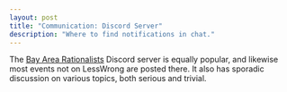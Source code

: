 ```yaml
---
layout: post
title: "Communication: Discord Server"
description: "Where to find notifications in chat."
---
```


The [Bay Area Rationalists](https://discord.gg/EpG4xUVKtf) Discord server is equally popular, and
likewise most events not on LessWrong are posted there. It also has sporadic discussion on various
topics, both serious and trivial.

